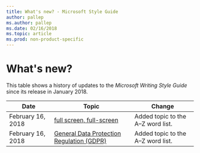 ```yaml
---
title: What's new? - Microsoft Style Guide
author: pallep
ms.author: pallep
ms.date: 02/16/2018
ms.topic: article
ms.prod: non-product-specific
---
```


# What's new?

This table shows a history of updates to the *Microsoft Writing Style Guide* since its release in January 2018.

**Date**|**Topic**|**Change**
--|--|--
February 16, 2018|[full screen, full-screen](/style-guide/a-z-word-list-term-collections/f/full-screen)|Added topic to the A–Z word list.
February 16, 2018|[General Data Protection Regulation (GDPR)](/style-guide/a-z-word-list-term-collections/g/general-data-protection-regulation-gdpr)|Added topic to the A–Z word list.
